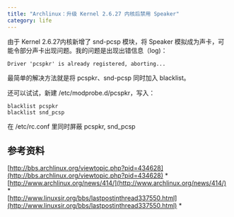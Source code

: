 ```yaml
---
title: "Archlinux：升级 Kernel 2.6.27 内核后禁用 Speaker"
category: life
---
```


由于 Kernel 2.6.27内核新增了 snd-pcsp 模块，将 Speaker 模拟成为声卡，可能令部分声卡出现问题。我的问题是出现出错信息（log)：

```
Driver 'pcspkr' is already registered, aborting...
```

最简单的解决方法就是将 pcspkr、snd-pcsp 同时加入 blacklist。

还可以试试，新建 /etc/modprobe.d/pcspkr，写入：

```
blacklist pcspkr
blacklist snd_pcsp
```

在 /etc/rc.conf 里同时屏蔽 pcspkr, snd_pcsp


## 参考资料 ##
[http://bbs.archlinux.org/viewtopic.php?pid=434628](http://bbs.archlinux.org/viewtopic.php?pid=434628) *    
[http://www.archlinux.org/news/414/](http://www.archlinux.org/news/414/) *    
[http://www.linuxsir.org/bbs/lastpostinthread337550.html](http://www.linuxsir.org/bbs/lastpostinthread337550.html) *
